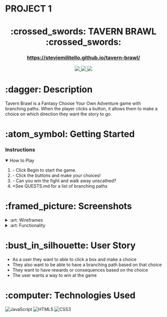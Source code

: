 # PROJECT 1 #

<div align="center">
   <h1>:crossed_swords: TAVERN BRAWL :crossed_swords:</h1>
   <h3><a href="https://steviemilitello.github.io/tavern-brawl/">https://steviemilitello.github.io/tavern-brawl/</a></h3>                           
   <a href="http://steviecodes.com" target="_blank">
      <img src="https://img.shields.io/badge/-Portfolio_-darkgreen?style=flat&logo=medium"/>
   </a>
   <a href="https://www.linkedin.com/in/stevie-militello/" target="_blank">
      <img src="https://img.shields.io/badge/-Linkedin-blue?style=flat&``logo=Linkedin&logoColor=white">
   </a> 
   <a href="mailto:steviemilitello@gmail.com" target="_blank">
      <img src="https://img.shields.io/badge/-Email-c14438?style=flat&logo=Gmail&``logoColor=white">
   </a>
</div>

<h1>:dagger: Description</h1>
    <p>Tavern Brawl is a Fantasy Choose Your Own Adventure game with branching paths. When the player clicks a button, it allows them to make a choice on which direction they want the story to go.</p>

<h1> :atom_symbol: Getting Started </h1>

<h3>Instructions </h3>
<details open>
<summary>How to Play</summary>
<ol>
    <li>- Click Begin to start the game.</li>
    <li>- Click the buttons and make your choices!</li>
    <li>- Can you win the fight and walk away unscathed?</li>
    <li>*See QUESTS.md for a list of branching paths</li>
</ol>
</details>

<h1>:framed_picture: Screenshots</h1>

<details>
<summary> :art: Wireframes</summary>

| Description | Screenshot |
|------------ | ------------|
| <h3 align="center">Example Page 1</h3> | <img src="https://i.imgur.com/2RoXJET.png" width="700"/> |
| <h3 align="center">Example Page 2</h3> | <img src="https://i.imgur.com/ab0BSdw.png" width="700"> |
</details>

<details>
<summary> :art: Functionality</summary>

| Description | Screenshot |
|------------ | ------------|
| <h3 align="center">Home Page</h3> | <img src="https://i.imgur.com/faNN2o0.png" width="700"/> |
| <h3 align="center">Game Page</h3> | <img src="https://i.imgur.com/gpmnxje.png" width="700"> |
| <h3 align="center">End Page</h3> | <img src="https://i.imgur.com/RUUPZ4O.png" width="700"> |
</details>
<p></p>
<h1>:bust_in_silhouette: User Story</h1>

<ul>
    <li>As a user they want to able to click a box and make a choice </li>
    <li>They also want to be able to have a branching path based on that choice </li>
    <li>They want to have rewards or consequences based on the choice </li>
    <li>The user wants a way to win at the game</li>
</ul>

<h1>:computer: Technologies Used</h1>

![JavaScript](https://img.shields.io/badge/-JavaScript-333?style=flat&logo=javascript) 
![HTML5](https://img.shields.io/badge/-HTML5-333?style=flat&logo=html5)
![CSS3](https://img.shields.io/badge/-CSS-333?style=flat&logo=css3)



